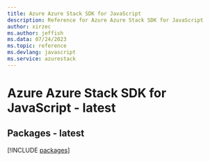 ```yaml
---
title: Azure Azure Stack SDK for JavaScript
description: Reference for Azure Azure Stack SDK for JavaScript
author: xirzec
ms.author: jeffish
ms.data: 07/24/2023
ms.topic: reference
ms.devlang: javascript
ms.service: azurestack
---
```

# Azure Azure Stack SDK for JavaScript - latest
## Packages - latest
[!INCLUDE [packages](azure-stack-index.md)]